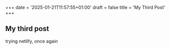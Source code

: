 +++
date = '2025-01-21T11:57:55+01:00'
draft = false
title = 'My Third Post'
+++

## My third post

trying netlify, once again
